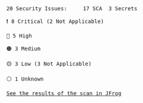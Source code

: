 <pre>20 Security Issues:&Tab;17 SCA&Tab;3 Secrets<br><br><div style="display: flex; align-items: center; text-align: center">❗️ 8 Critical (2 Not Applicable)</div><br><div style="display: flex; align-items: center; text-align: center">🔴 5 High</div><br><div style="display: flex; align-items: center; text-align: center">🟠 3 Medium</div><br><div style="display: flex; align-items: center; text-align: center">🟡 3 Low (3 Not Applicable)</div><br><div style="display: flex; align-items: center; text-align: center">⚪️ 1 Unknown</div><br><a href="https://test-platform-url/ui/onDemandScanning/3d90ec4b-cf33-4846-6831-4bf9576f2235">See the results of the scan in JFrog</a></pre>